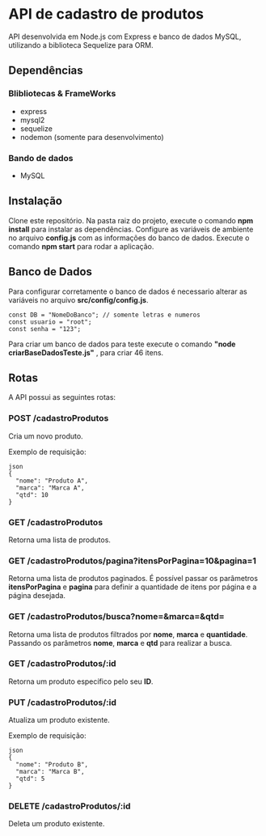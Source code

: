 # API de cadastro de produtos
API desenvolvida em Node.js com Express e banco de dados MySQL, utilizando a biblioteca Sequelize para ORM.

## Dependências
### Blibliotecas & FrameWorks
- express
- mysql2
- sequelize
- nodemon (somente para desenvolvimento)

### Bando de dados
- MySQL

  
## Instalação
Clone este repositório.
Na pasta raiz do projeto, execute o comando **npm install** para instalar as dependências.
Configure as variáveis de ambiente no arquivo **config.js** com as informações do banco de dados.
Execute o comando **npm start** para rodar a aplicação.

## Banco de Dados 
Para configurar corretamente o banco de dados é necessario alterar as variáveis no arquivo **src/config/config.js**.
```
const DB = "NomeDoBanco"; // somente letras e numeros 
const usuario = "root";
const senha = "123";
```
Para criar um banco de dados para teste execute o comando **"node criarBaseDadosTeste.js"** , para criar 46 itens. 

## Rotas
A API possui as seguintes rotas:

### POST /cadastroProdutos
Cria um novo produto.

Exemplo de requisição:

```
json
{
  "nome": "Produto A",
  "marca": "Marca A",  
  "qtd": 10
}
```

### GET /cadastroProdutos
Retorna uma lista de produtos.

### GET /cadastroProdutos/pagina?itensPorPagina=10&pagina=1
Retorna uma lista de produtos paginados. É possível passar os parâmetros **itensPorPagina** e **pagina** para definir a quantidade de itens por página e a página desejada.

### GET /cadastroProdutos/busca?nome=&marca=&qtd=
Retorna uma lista de produtos filtrados por **nome**, **marca** e **quantidade**. Passando os parâmetros **nome**, **marca** e **qtd** para realizar a busca.

### GET /cadastroProdutos/:id
Retorna um produto específico pelo seu **ID**.

### PUT /cadastroProdutos/:id
Atualiza um produto existente.

Exemplo de requisição:

```
json
{
  "nome": "Produto B",
  "marca": "Marca B",  
  "qtd": 5
}
```


### DELETE /cadastroProdutos/:id
Deleta um produto existente.

